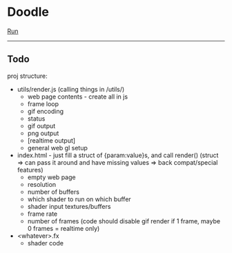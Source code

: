 # Doodle

[Run](http://TekF.github.io/Doodle)

---

## Todo

proj structure:
* utils/render.js (calling things in /utils/)
  * web page contents - create all in js
  * frame loop
  * gif encoding
  * status
  * gif output
  * png output
  * [realtime output]
  * general web gl setup
* index.html - just fill a struct of {param:value}s, and call render() (struct => can pass it around and have missing values => back compat/special features)
  * empty web page
  * resolution
  * number of buffers
  * which shader to run on which buffer
  * shader input textures/buffers
  * frame rate
  * number of frames (code should disable gif render if 1 frame, maybe 0 frames = realtime only)
* \<whatever\>.fx
  * shader code

